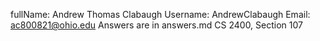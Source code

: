 fullName: Andrew Thomas Clabaugh
Username: AndrewClabaugh
Email: ac800821@ohio.edu
Answers are in answers.md
CS 2400, Section 107
